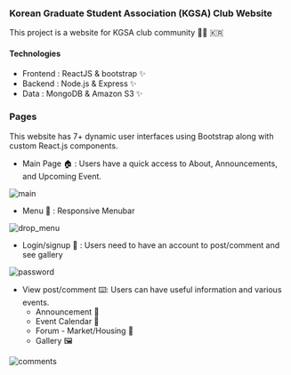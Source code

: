 ### Korean Graduate Student Association (KGSA) Club Website 

This project is a website for KGSA club community :student: :kr: 

#### Technologies 

- Frontend : ReactJS & bootstrap :sparkles:
- Backend : Node.js & Express :sparkles:
- Data : MongoDB & Amazon S3 :sparkles:

### Pages 
This website has 7+ dynamic user interfaces using Bootstrap along with custom React.js components.

* Main Page :house: : Users have a quick access to About, Announcements, and Upcoming Event. 

![main](https://user-images.githubusercontent.com/47723605/192079706-2eabb262-0a11-4122-9ded-153ae7bee6a2.gif)

* Menu :scroll:	: Responsive Menubar 

![drop_menu](https://user-images.githubusercontent.com/47723605/192080086-5f4b18b2-b2a8-4c52-93ad-833a4939f077.gif)


* Login/signup :closed_lock_with_key: : Users need to have an account to post/comment and see gallery


![password](https://user-images.githubusercontent.com/47723605/192080040-d6851827-72e0-438d-9471-a249e0d66d9e.gif)

* View post/comment :keyboard:: Users can have useful information and various events.  
    * Announcement :loudspeaker:	
    * Event Calendar :calendar:	
    * Forum - Market/Housing :dancers:	
    * Gallery :framed_picture:	
  
![comments](https://user-images.githubusercontent.com/47723605/192080315-9750403f-4e24-4f0e-b962-2786fc0d969b.gif)


